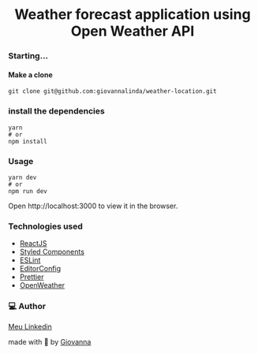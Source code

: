 <h1 align="center">Weather forecast application using Open Weather API</h1>

### Starting...
#### Make a clone
```
git clone git@github.com:giovannalinda/weather-location.git
```
### install the dependencies
```
yarn
# or
npm install
```
### Usage
```
yarn dev
# or
npm run dev
```
Open http://localhost:3000 to view it in the browser.

### Technologies used
* [ReactJS](https://reactjs.org)
* [Styled Components](https://styled-components.com)
* [ESLint](https://eslint.org)
* [EditorConfig](https://editorconfig.org)
* [Prettier](https://prettier.io/)
* [OpenWeather](https://openweathermap.org/)

### 💻 Author
[Meu Linkedin](https://www.linkedin.com/in/giovannalinda)
  
made with :purple_heart: by [Giovanna](https://www.linkedin.com/in/giovannalinda)
